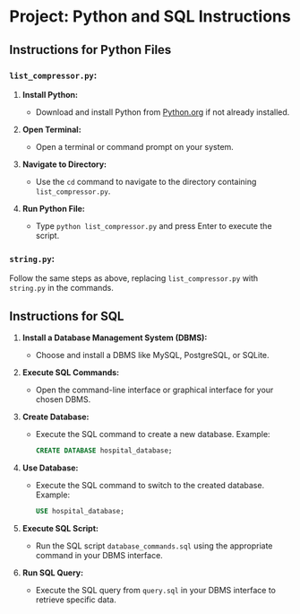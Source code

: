 # Project: Python and SQL Instructions

## Instructions for Python Files

### `list_compressor.py`:

1. **Install Python:**
   - Download and install Python from [Python.org](https://www.python.org/downloads/) if not already installed.

2. **Open Terminal:**
   - Open a terminal or command prompt on your system.

3. **Navigate to Directory:**
   - Use the `cd` command to navigate to the directory containing `list_compressor.py`.

4. **Run Python File:**
   - Type `python list_compressor.py` and press Enter to execute the script.

### `string.py`:

Follow the same steps as above, replacing `list_compressor.py` with `string.py` in the commands.

## Instructions for SQL

1. **Install a Database Management System (DBMS):**
   - Choose and install a DBMS like MySQL, PostgreSQL, or SQLite.

2. **Execute SQL Commands:**
   - Open the command-line interface or graphical interface for your chosen DBMS.

3. **Create Database:**
   - Execute the SQL command to create a new database. Example:
     ```sql
     CREATE DATABASE hospital_database;
     ```

4. **Use Database:**
   - Execute the SQL command to switch to the created database. Example:
     ```sql
     USE hospital_database;
     ```

5. **Execute SQL Script:**
   - Run the SQL script `database_commands.sql` using the appropriate command in your DBMS interface.

6. **Run SQL Query:**
   - Execute the SQL query from `query.sql` in your DBMS interface to retrieve specific data.

